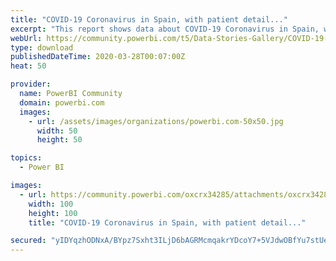 ```yaml
---
title: "COVID-19 Coronavirus in Spain, with patient detail..."
excerpt: "This report shows data about COVID-19 Coronavirus in Spain, with patient details Gender and Age(-group). For more details, see my blog:"
webUrl: https://community.powerbi.com/t5/Data-Stories-Gallery/COVID-19-Coronavirus-in-Spain-with-patient-details-Gender-and/m-p/996350
type: download
publishedDateTime: 2020-03-28T00:07:00Z
heat: 50

provider:
  name: PowerBI Community
  domain: powerbi.com
  images:
    - url: /assets/images/organizations/powerbi.com-50x50.jpg
      width: 50
      height: 50

topics:
  - Power BI

images:
  - url: https://community.powerbi.com/oxcrx34285/attachments/oxcrx34285/DataStoriesGallery/3592/1/CorVirES2_tn.jpg
    width: 100
    height: 100
    title: "COVID-19 Coronavirus in Spain, with patient detail..."

secured: "yIDYqzhODNxA/BYpz7Sxht3ILjD6bAGRMcmqakrYDcoY7+5VJdwOBfYu7stUeQqq5AYHtpx+fbmfzb8fblWfhw0YaPaiQNqw+Vct8DaY0gmug8IBsfyRC5gbgrAQWjCG9wu6NSTRpltNd8BsE8bnUT+49WTLjLn+s8oXOdow10d/zkZPCeJ3sDCDkoSKEICMZowPAjrF03OiG5CzKUVx+tahWocusN/atyr2EvvFBsCSQzJLtQKGQNanMupoRjv9PwwDBmxCNRQTdZ/UgIIwaYdhUskNL8tv2SrGc7nvU1JUcrTAjzHBbmVfdPuujpThXdd3/u7OrJuZRpOwR9vCfWseEVCBsbjmlh9y/kufV4H0/0l3DqtoDBvHe/2J1rG7;MCfwVsZUnGows1N8rewXKg=="
---
```



